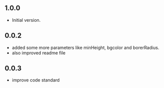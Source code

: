 ## 1.0.0

- Initial version.
## 0.0.2
- added some more parameters like minHeight, bgcolor and borerRadius.
- also improved readme file

## 0.0.3
- improve code standard